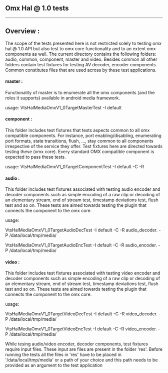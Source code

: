 ## Omx Hal @ 1.0 tests ##
---
## Overview :
The scope of the tests presented here is not restricted solely to testing omx hal @ 1.0 API but also test to omx core functionality and to an extent omx components as well. The current directory contains the following folders: audio, common, component, master and video. Besides common all other folders contain test fixtures for testing AV decoder, encoder components. Common constitutes files that are used across by these test applications.

#### master :
Functionality of master is to enumerate all the omx components (and the roles it supports) available in android media framework.

usage: VtsHalMediaOmxV1\_0TargetMasterTest -I default

#### component :
This folder includes test fixtures that tests aspects common to all omx compatible components. For instance, port enabling/disabling, enumerating port formats, state transitions, flush, ..., stay common to all components irrespective of the service they offer. Test fixtures here are directed towards testing these (omx core). Every standard OMX compatible component is expected to pass these tests.

usage: VtsHalMediaOmxV1\_0TargetComponentTest -I default -C <comp name> -R <comp role>

#### audio :
This folder includes test fixtures associated with testing audio encoder and decoder components such as simple encoding of a raw clip or decoding of an elementary stream, end of stream test, timestamp deviations test, flush test and so on. These tests are aimed towards testing the plugin that connects the component to the omx core.

usage:

VtsHalMediaOmxV1\_0TargetAudioDecTest -I default -C <comp name> -R audio_decoder.<comp class> -P /data/local/tmp/media/

VtsHalMediaOmxV1\_0TargetAudioEncTest -I default -C <comp name> -R audio_encoder.<comp class> -P /data/local/tmp/media/

#### video :
This folder includes test fixtures associated with testing video encoder and decoder components such as simple encoding of a raw clip or decoding of an elementary stream, end of stream test, timestamp deviations test, flush test and so on. These tests are aimed towards testing the plugin that connects the component to the omx core.

usage:

VtsHalMediaOmxV1\_0TargetVideoDecTest -I default -C <comp name> -R video_decoder.<comp class> -P /data/local/tmp/media/

VtsHalMediaOmxV1\_0TargetVideoEncTest -I default -C <comp name> -R video_encoder.<comp class> -P /data/local/tmp/media/

While tesing audio/video encoder, decoder components, test fixtures require input files. These input are files are present in the folder 'res'. Before running the tests all the files in 'res' have to be placed in '/data/local/tmp/media' or a path of your choice and this path needs to be provided as an argument to the test application
